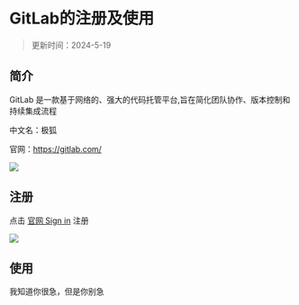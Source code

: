# GitLab的注册及使用

> 更新时间：2024-5-19


## 简介

GitLab 是一款基于网络的、强大的代码托管平台,旨在简化团队协作、版本控制和持续集成流程

中文名：极狐

官网：https://gitlab.com/

![](/gitlab/gitlab-01.png)

## 注册

点击 [官网 Sign in](https://gitlab.com/users/sign_in) 注册

![](/gitlab/gitlab-02.png)



## 使用


我知道你很急，但是你别急